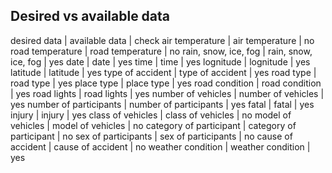 ## Desired vs available data

desired data 			| available data 			| check
air temperature			| air temperature			| no
road temperature		| road temperature			| no
rain, snow, ice, fog	| rain, snow, ice, fog		| yes
date					| date						| yes
time					| time						| yes
lognitude				| lognitude					| yes
latitude				| latitude					| yes
type of accident		| type of accident			| yes
road type				| road type					| yes
place type				| place type				| yes
road condition			| road condition			| yes
road lights				| road lights				| yes
number of vehicles		| number of vehicles		| yes
number of participants	| number of participants	| yes
fatal					| fatal						| yes
injury					| injury					| yes
class of vehicles		| class of vehicles			| no
model of vehicles		| model of vehicles			| no
category of participant	| category of participant	| no
sex of participants		| sex of participants		| no
cause of accident		| cause of accident			| no
weather condition		| weather condition			| yes


